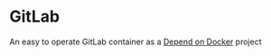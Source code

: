 # GitLab
An easy to operate GitLab container as a [Depend on Docker](https://github.com/iankoulski/depend-on-docker) project
